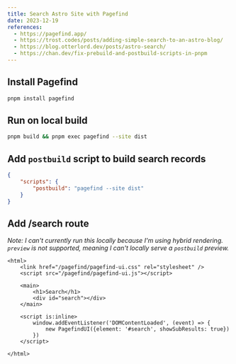```yaml
---
title: Search Astro Site with Pagefind
date: 2023-12-19
references:
  - https://pagefind.app/
  - https://trost.codes/posts/adding-simple-search-to-an-astro-blog/
  - https://blog.otterlord.dev/posts/astro-search/
  - https://chan.dev/fix-prebuild-and-postbuild-scripts-in-pnpm
---
```


## Install Pagefind

```zsh
pnpm install pagefind
```

## Run on local build

```zsh
pnpm build && pnpm exec pagefind --site dist
```

## Add `postbuild` script to build search records

```json
{
	"scripts": {
		"postbuild": "pagefind --site dist"
	}
}
```

## Add /search route

_Note: I can't currently run this locally because I'm using hybrid rendering. `preview` is not supported, meaning I can't locally serve a `postbuild` preview._

```astro
<html>
	<link href="/pagefind/pagefind-ui.css" rel="stylesheet" />
	<script src="/pagefind/pagefind-ui.js"></script>

	<main>
		<h1>Search</h1>
		<div id="search"></div>
	</main>

	<script is:inline>
		window.addEventListener('DOMContentLoaded', (event) => {
			new PagefindUI({element: '#search', showSubResults: true})
		})
	</script>

</html>
```
